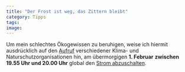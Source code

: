 ```yaml
---
title: "Der Frost ist weg, das Zittern bleibt"
category: Tipps
tags: 
image: 
---
```


Um mein schlechtes Ökogewissen zu beruhigen, weise ich hiermit ausdrücklich auf den [Aufruf](http://www.nnw.at/index.php?option=com_content&task=view&id=24&Itemid=1) verschiedener Klima- und Naturschutzorganisationen hin, am übermorgigen **1. Februar** **zwischen 19.55 Uhr und 20.00 Uhr** global den [Strom abzuschalten](http://www.visumsurf.ch/blog/).